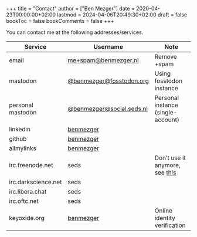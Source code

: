 +++
title = "Contact"
author = ["Ben Mezger"]
date = 2020-04-23T00:00:00+02:00
lastmod = 2024-04-06T20:49:30+02:00
draft = false
bookToc = false
bookComments = false
+++

You can contact me at the following addresses/services.

| Service             | Username                                                       | Note                                                          |
|---------------------|----------------------------------------------------------------|---------------------------------------------------------------|
| email               | [me+spam@benmezger.nl](mailto:me+spam@benmezger.nl)            | Remove +spam                                                  |
| mastodon            | [@benmezger@fosstodon.org](https://fosstodon.org/@benmezger)   | Using fosstodon instance                                      |
| personal mastodon   | [@benmezger@social.seds.nl](https://social.seds.nl/@benmezger) | Personal instance (single-account)                            |
| linkedin            | [benmezger](https://www.linkedin.com/in/benmezger/)            |                                                               |
| github              | [benmezger](https://github.com/benmezger)                      |                                                               |
| allmylinks          | [benmezger](https://links.seds.nl)                             |                                                               |
| irc.freenode.net    | seds                                                           | Don&rsquo;t use it anymore, see [this](https://www.kline.sh/) |
| irc.darkscience.net | seds                                                           |                                                               |
| irc.libera.chat     | seds                                                           |                                                               |
| irc.oftc.net        | seds                                                           |                                                               |
| keyoxide.org        | [benmezger](https://keyoxide.org/me@benmezger.nl)              | Online identity verification                                  |
